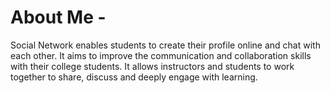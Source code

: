 # About Me -
Social Network enables students to create their profile online and chat with each other. It aims to improve the communication and collaboration skills with their college students. It allows instructors and students to work together to share, discuss and deeply engage with learning.
